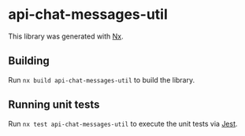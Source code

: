 # api-chat-messages-util

This library was generated with [Nx](https://nx.dev).

## Building

Run `nx build api-chat-messages-util` to build the library.

## Running unit tests

Run `nx test api-chat-messages-util` to execute the unit tests via [Jest](https://jestjs.io).
